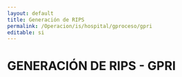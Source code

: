 ```yaml
---
layout: default
title: Generación de RIPS
permalink: /Operacion/is/hospital/gproceso/gpri
editable: si
---
```


# GENERACIÓN DE RIPS - GPRI  

